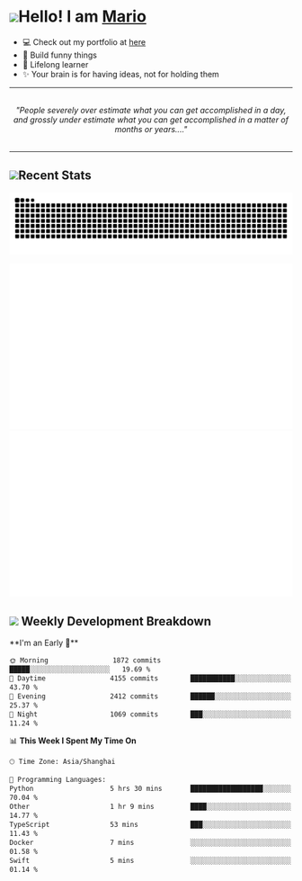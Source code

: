 <h1><a href = "#"><img src="https://media.giphy.com/media/VgCDAzcKvsR6OM0uWg/giphy.gif" width="50"></a><span>Hello! I am <a href="https://github.com/mario1in">Mario</a></span></h1>

- 💻 Check out my portfolio at [here](https://shixiong.name)
- 🔨 Build funny things
- 🚀 Lifelong learner
- ✨ Your brain is for having ideas, not for holding them

<hr/>
<br/>
<div align="center">
<i>"People severely over estimate what you can get accomplished in a day, and grossly under estimate what you can get accomplished in a matter of months or years...." </i>
</div>
<br/>
<hr/>

<h2 align="left">
  <a href="#"><img src="https://emojis.slackmojis.com/emojis/images/1643514389/3643/cool-doge.gif?1643514389" height="30"></a>Recent Stats
</h2>

<picture>
  <source
    media="(prefers-color-scheme: dark)"
    srcset="https://raw.githubusercontent.com/mario1in/mario1in/output/github-contribution-grid-snake-dark.svg"
  />
  <source
    media="(prefers-color-scheme: light)"
    srcset="https://raw.githubusercontent.com/mario1in/mario1in/output/github-contribution-grid-snake.svg"
  />
  <img
    alt="github contribution grid snake animation"
    src="https://raw.githubusercontent.com/mario1in/mario1in/output/github-contribution-grid-snake.svg"
  />
</picture>

![overview](https://raw.githubusercontent.com/mario1in/mario1in/stats-output/generated/overview.svg)
![languages](https://raw.githubusercontent.com/mario1in/mario1in/stats-output/generated/languages.svg)

<h2 align="left">
  <a href="#"><img src="https://emojis.slackmojis.com/emojis/images/1643514062/184/nyancat_big.gif?1643514062" height="30"></a> Weekly Development Breakdown
</h2>
<!--START_SECTION:waka-->
**I'm an Early 🐤** 

```text
🌞 Morning                1872 commits        █████░░░░░░░░░░░░░░░░░░░░   19.69 % 
🌆 Daytime                4155 commits        ███████████░░░░░░░░░░░░░░   43.70 % 
🌃 Evening                2412 commits        ██████░░░░░░░░░░░░░░░░░░░   25.37 % 
🌙 Night                  1069 commits        ███░░░░░░░░░░░░░░░░░░░░░░   11.24 % 
```


📊 **This Week I Spent My Time On** 

```text
🕑︎ Time Zone: Asia/Shanghai

💬 Programming Languages: 
Python                   5 hrs 30 mins       ██████████████████░░░░░░░   70.04 % 
Other                    1 hr 9 mins         ████░░░░░░░░░░░░░░░░░░░░░   14.77 % 
TypeScript               53 mins             ███░░░░░░░░░░░░░░░░░░░░░░   11.43 % 
Docker                   7 mins              ░░░░░░░░░░░░░░░░░░░░░░░░░   01.58 % 
Swift                    5 mins              ░░░░░░░░░░░░░░░░░░░░░░░░░   01.14 % 
```


<!--END_SECTION:waka-->

